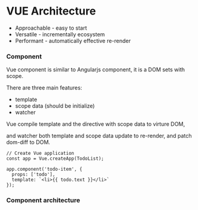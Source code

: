 # VUE Architecture
* Approachable - easy to start
* Versatile - incrementally ecosystem
* Performant - automatically effective re-render

### Component

Vue component is similar to Angularjs component, it is a DOM sets with scope.

There are three main features:
* template
* scope data (should be initialize)
* watcher

Vue compile template and the directive with scope data to virture DOM,

and watcher both template and scope data update to re-render, and patch dom-diff to DOM.

```
// Create Vue application
const app = Vue.createApp(TodoList);

app.component('todo-item', {
  props: ['todo'],
  template: `<li>{{ todo.text }}</li>`
});
```

### Component architecture

